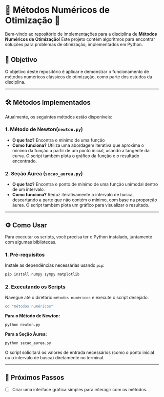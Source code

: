 # 🚀 Métodos Numéricos de Otimização 🚀

Bem-vindo ao repositório de implementações para a disciplina de **Métodos Numéricos de Otimização**! Este projeto contém algoritmos para encontrar soluções para problemas de otimização, implementados em Python.

## 🎯 Objetivo

O objetivo deste repositório é aplicar e demonstrar o funcionamento de métodos numéricos clássicos de otimização, como parte dos estudos da disciplina.

---

## 🛠️ Métodos Implementados

Atualmente, os seguintes métodos estão disponíveis:

### 1. Método de Newton(`newton.py`)

- **O que faz?** Encontra o minimo de uma função
- **Como funciona?** Utiliza uma abordagem iterativa que aproxima o minimo da função a partir de um ponto inicial, usando a tangente da curva. O script também plota o gráfico da função e o resultado encontrado.

### 2. Seção Áurea (`secao_aurea.py`)

- **O que faz?** Encontra o ponto de mínimo de uma função unimodal dentro de um intervalo.
- **Como funciona?** Reduz iterativamente o intervalo de busca, descartando a parte que não contém o mínimo, com base na proporção áurea. O script também plota um gráfico para visualizar o resultado.

---

## ⚙️ Como Usar

Para executar os scripts, você precisa ter o Python instalado, juntamente com algumas bibliotecas.

### 1. Pré-requisitos

Instale as dependências necessárias usando `pip`:

```bash
pip install numpy sympy matplotlib
```

### 2. Executando os Scripts

Navegue até o diretório `métodos numéricos` e execute o script desejado:

```bash
cd "métodos numéricos"
```

**Para o Método de Newton:**

```bash
python newton.py
```

**Para a Seção Áurea:**

```bash
python secao_aurea.py
```

O script solicitará os valores de entrada necessários (como o ponto inicial ou o intervalo de busca) diretamente no terminal.

---

## 🔮 Próximos Passos


- [ ] Criar uma interface gráfica simples para interagir com os métodos.

